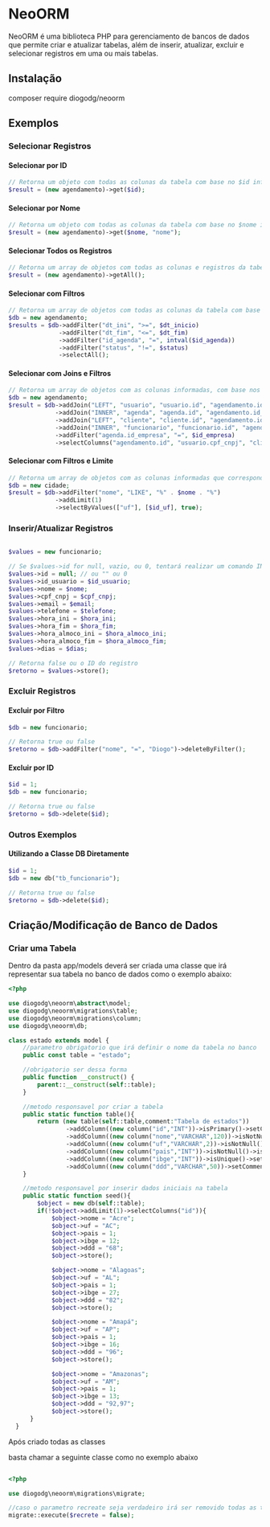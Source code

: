 # NeoORM

NeoORM é uma biblioteca PHP para gerenciamento de bancos de dados que permite criar e atualizar tabelas, além de inserir, atualizar, excluir e selecionar registros em uma ou mais tabelas.

## Instalação

composer require diogodg/neoorm

## Exemplos

### Selecionar Registros

#### Selecionar por ID
```php
// Retorna um objeto com todas as colunas da tabela com base no $id informado
$result = (new agendamento)->get($id);
```

#### Selecionar por Nome
```php
// Retorna um objeto com todas as colunas da tabela com base no $nome informado
$result = (new agendamento)->get($nome, "nome");
```

#### Selecionar Todos os Registros
```php
// Retorna um array de objetos com todas as colunas e registros da tabela
$result = (new agendamento)->getAll();
```

#### Selecionar com Filtros
```php
// Retorna um array de objetos com todas as colunas da tabela com base nos filtros informados
$db = new agendamento;
$results = $db->addFilter("dt_ini", ">=", $dt_inicio)
              ->addFilter("dt_fim", "<=", $dt_fim)
              ->addFilter("id_agenda", "=", intval($id_agenda))
              ->addFilter("status", "!=", $status)
              ->selectAll();
```

#### Selecionar com Joins e Filtros
```php
// Retorna um array de objetos com as colunas informadas, com base nos filtros e joins adicionados
$db = new agendamento;
$result = $db->addJoin("LEFT", "usuario", "usuario.id", "agendamento.id_usuario")
             ->addJoin("INNER", "agenda", "agenda.id", "agendamento.id_agenda")
             ->addJoin("LEFT", "cliente", "cliente.id", "agendamento.id_cliente")
             ->addJoin("INNER", "funcionario", "funcionario.id", "agendamento.id_funcionario")
             ->addFilter("agenda.id_empresa", "=", $id_empresa)
             ->selectColumns("agendamento.id", "usuario.cpf_cnpj", "cliente.nome as cli_nome", "usuario.nome as usu_nome", "usuario.email", "usuario.telefone", "agenda.nome as age_nome", "funcionario.nome as fun_nome", "dt_ini", "dt_fim");
```

#### Selecionar com Filtros e Limite
```php
// Retorna um array de objetos com as colunas informadas que correspondem aos valores informados, com base nos filtros e limite especificados
$db = new cidade;
$result = $db->addFilter("nome", "LIKE", "%" . $nome . "%")
             ->addLimit(1)
             ->selectByValues(["uf"], [$id_uf], true);
```

### Inserir/Atualizar Registros

```php

$values = new funcionario;

// Se $values->id for null, vazio, ou 0, tentará realizar um comando INSERT. Caso contrário, tentará um UPDATE.
$values->id = null; // ou "" ou 0
$values->id_usuario = $id_usuario;
$values->nome = $nome;
$values->cpf_cnpj = $cpf_cnpj;
$values->email = $email;
$values->telefone = $telefone;
$values->hora_ini = $hora_ini;
$values->hora_fim = $hora_fim;
$values->hora_almoco_ini = $hora_almoco_ini;
$values->hora_almoco_fim = $hora_almoco_fim;
$values->dias = $dias;

// Retorna false ou o ID do registro
$retorno = $values->store();
```

### Excluir Registros

#### Excluir por Filtro
```php
$db = new funcionario;

// Retorna true ou false
$retorno = $db->addFilter("nome", "=", "Diogo")->deleteByFilter();
```

#### Excluir por ID
```php
$id = 1;
$db = new funcionario;

// Retorna true ou false
$retorno = $db->delete($id);
```

### Outros Exemplos

#### Utilizando a Classe DB Diretamente
```php
$id = 1;
$db = new db("tb_funcionario");

// Retorna true ou false
$retorno = $db->delete($id);
```

## Criação/Modificação de Banco de Dados

### Criar uma Tabela

Dentro da pasta app/models deverá ser criada uma classe que irá representar sua tabela no banco de dados como o exemplo abaixo:

```php
<?php

use diogodg\neoorm\abstract\model;
use diogodg\neoorm\migrations\table;
use diogodg\neoorm\migrations\column;
use diogodg\neoorm\db;

class estado extends model {
    //parametro obrigatorio que irá definir o nome da tabela no banco
    public const table = "estado";

    //obrigatorio ser dessa forma
    public function __construct() {
        parent::__construct(self::table);
    }

    //metodo responsavel por criar a tabela
    public static function table(){
        return (new table(self::table,comment:"Tabela de estados"))
                ->addColumn((new column("id","INT"))->isPrimary()->setComment("ID da cidade"))
                ->addColumn((new column("nome","VARCHAR",120))->isNotNull()->setComment("Nome do estado"))
                ->addColumn((new column("uf","VARCHAR",2))->isNotNull()->setComment("nome da Uf"))
                ->addColumn((new column("pais","INT"))->isNotNull()->isForeingKey(pais::table())->setComment("id da pais do estado"))
                ->addColumn((new column("ibge","INT"))->isUnique()->setComment("id do IBJE do estado"))
                ->addColumn((new column("ddd","VARCHAR",50))->setComment("DDDs separado por , da Uf"));
    }

    //metodo responsavel por inserir dados iniciais na tabela 
    public static function seed(){
        $object = new db(self::table);
        if(!$object->addLimit(1)->selectColumns("id")){
            $object->nome = "Acre";
            $object->uf = "AC";
            $object->pais = 1;
            $object->ibge = 12;
            $object->ddd = "68";
            $object->store();

            $object->nome = "Alagoas";
            $object->uf = "AL";
            $object->pais = 1;
            $object->ibge = 27;
            $object->ddd = "82";
            $object->store();

            $object->nome = "Amapá";
            $object->uf = "AP";
            $object->pais = 1;
            $object->ibge = 16;
            $object->ddd = "96";
            $object->store();

            $object->nome = "Amazonas";
            $object->uf = "AM";
            $object->pais = 1;
            $object->ibge = 13;
            $object->ddd = "92,97";
            $object->store();
      }
  }
```

Após criado todas as classes

basta chamar a seguinte classe como no exemplo abaixo

```php

<?php

use diogodg\neoorm\migrations\migrate;

//caso o parametro recreate seja verdadeiro irá ser removido todas as tabelas e depois recriadas novamente
migrate::execute($recrete = false);

```

